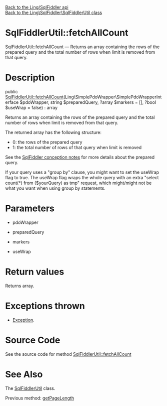 [Back to the Ling/SqlFiddler api](https://github.com/lingtalfi/SqlFiddler/blob/master/doc/api/Ling/SqlFiddler.md)<br>
[Back to the Ling\SqlFiddler\SqlFiddlerUtil class](https://github.com/lingtalfi/SqlFiddler/blob/master/doc/api/Ling/SqlFiddler/SqlFiddlerUtil.md)


SqlFiddlerUtil::fetchAllCount
================



SqlFiddlerUtil::fetchAllCount — Returns an array containing the rows of the prepared query and the total number of rows when limit is removed from that query.




Description
================


public [SqlFiddlerUtil::fetchAllCount](https://github.com/lingtalfi/SqlFiddler/blob/master/doc/api/Ling/SqlFiddler/SqlFiddlerUtil/fetchAllCount.md)(Ling\SimplePdoWrapper\SimplePdoWrapperInterface $pdoWrapper, string $preparedQuery, ?array $markers = [], ?bool $useWrap = false) : array




Returns an array containing the rows of the prepared query and the total number of rows when limit is removed from that query.

The returned array has the following structure:

- 0: the rows of the prepared query
- 1: the total number of rows of that query when limit is removed

See the [SqlFiddler conception notes](https://github.com/lingtalfi/SqlFiddler/blob/master/doc/pages/conception-notes.md) for more details about the prepared query.

If your query uses a "group by" clause, you might want to set the useWrap flag to true.
The useWrap flag wraps the whole query with an extra "select count(*) from ($yourQuery) as tmp" request,
which might/might not be what you want when using group by statements.




Parameters
================


- pdoWrapper

    

- preparedQuery

    

- markers

    

- useWrap

    


Return values
================

Returns array.


Exceptions thrown
================

- [Exception](http://php.net/manual/en/class.exception.php).&nbsp;







Source Code
===========
See the source code for method [SqlFiddlerUtil::fetchAllCount](https://github.com/lingtalfi/SqlFiddler/blob/master/SqlFiddlerUtil.php#L289-L313)


See Also
================

The [SqlFiddlerUtil](https://github.com/lingtalfi/SqlFiddler/blob/master/doc/api/Ling/SqlFiddler/SqlFiddlerUtil.md) class.

Previous method: [getPageLength](https://github.com/lingtalfi/SqlFiddler/blob/master/doc/api/Ling/SqlFiddler/SqlFiddlerUtil/getPageLength.md)<br>


